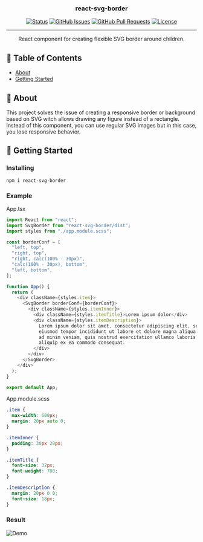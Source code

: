 <h3 align="center">react-svg-border</h3>

<div align="center">

[![Status](https://img.shields.io/badge/status-active-success.svg)]()
[![GitHub Issues](https://img.shields.io/github/issues/lemehovskiy/react-svg-border.svg)](https://github.com/lemehovskiy/react-svg-border/issues)
[![GitHub Pull Requests](https://img.shields.io/github/issues-pr/lemehovskiy/react-svg-border.svg)](https://github.com/lemehovskiy/react-svg-border/pulls)
[![License](https://img.shields.io/badge/license-MIT-blue.svg)](/LICENSE)

</div>

---

<p align="center">
    React component for creating flexible SVG border around children.
    <br> 
</p>

## 📝 Table of Contents

- [About](#about)
- [Getting Started](#getting_started)

## 🧐 About <a name = "about"></a>

This project solves the issue of creating a responsive border or background based on SVG witch allows drawing any figure instead of a rectangle. Instead of this component, you can use regular SVG images but in this case, you lose responsive behavior.

## 🏁 Getting Started <a name = "getting_started"></a>

### Installing

```
npm i react-svg-border
```

### Example

App.tsx
```js
import React from "react";
import SvgBorder from "react-svg-border/dist";
import styles from "./app.module.scss";

const borderConf = [
  "left, top",
  "right, top",
  "right, calc(100% - 30px)",
  "calc(100% - 30px), bottom",
  "left, bottom",
];

function App() {
  return (
    <div className={styles.item}>
      <SvgBorder borderConf={borderConf}>
        <div className={styles.itemInner}>
          <div className={styles.itemTitle}>Lorem ipsum dolor</div>
          <div className={styles.itemDescription}>
            Lorem ipsum dolor sit amet, consectetur adipiscing elit, sed do
            eiusmod tempor incididunt ut labore et dolore magna aliqua. Ut enim
            ad minim veniam, quis nostrud exercitation ullamco laboris nisi ut
            aliquip ex ea commodo consequat.
          </div>
        </div>
      </SvgBorder>
    </div>
  );
}

export default App;
```

App.module.scss
```scss
.item {
  max-width: 600px;
  margin: 20px auto 0;
}

.itemInner {
  padding: 30px 20px;
}

.itemTitle {
  font-size: 32px;
  font-weight: 700;
}

.itemDescription {
  margin: 20px 0 0;
  font-size: 18px;
}
```

### Result
  ![Demo](https://user-images.githubusercontent.com/11173488/141776810-b95c112b-8d03-4db9-a3d2-88a8577b2272.gif)
